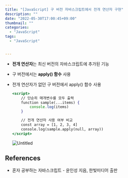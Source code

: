 ```yaml
---
title: "[JavaScript] 구 버전 자바스크립트에서 전개 연산자 구현"
description: ""
date: "2022-05-30T17:00:45+09:00"
thumbnail: ""
categories:
  - "JavaScript"
tags:
  - "JavaScript"


---
```

<!--more-->

- **전개 연산자**는 최신 버전의 자바스크립트에 추가된 기능
- 구 버전에서는 **apply() 함수** 사용
- 전개 연산자가 없던 구 버전에서 apply() 함수 사용
    
    ```jsx
    <script>
    	// 단순히 매개변수를 모두 출력
    	function sample(...items) {
    		console.log(items)
    	}
    
    	// 전개 연산자 사용 여부 비교
    	const array = [1, 2, 3, 4]
    	console.log(sample.apply(null, array))
    </script>
    ```
    
    ![Untitled](/images/lang_javascript/study/JavaScript_구_버전_자바스크립트에서_전개_연산자/Untitled.png)
    

## References

- 혼자 공부하는 자바스크립트 - 윤인성 지음, 한빛미디어 출판